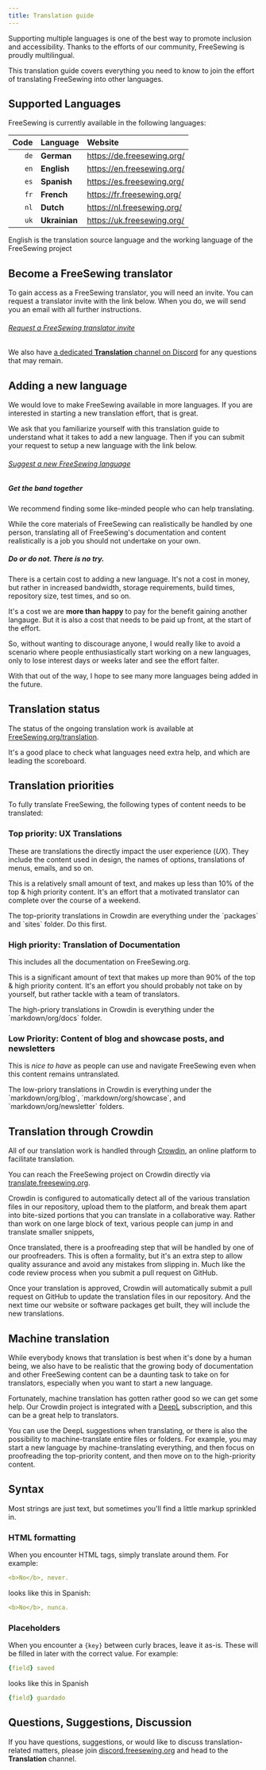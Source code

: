 ```yaml
---
title: Translation guide
---
```


Supporting multiple languages is one of the best way to promote inclusion and
accessibility.  Thanks to the efforts of our community, FreeSewing is proudly
multilingual.

This translation guide covers everything you need to know to join the effort of
translating FreeSewing into other languages.

## Supported Languages

FreeSewing is currently available in the following languages:

| Code | Language       | Website |
| ----:|:-------------- |:------- |
| `de` | **German**     | https://de.freesewing.org/ |
| `en` | **English**    | https://en.freesewing.org/ |
| `es` | **Spanish**    | https://es.freesewing.org/ |
| `fr` | **French**     | https://fr.freesewing.org/ |
| `nl` | **Dutch**      | https://nl.freesewing.org/ |
| `uk` | **Ukrainian**   | https://uk.freesewing.org/ |

<Note compact>
English is the translation source language and the working language of the FreeSewing project
</Note>

## Become a FreeSewing translator

To gain access as a FreeSewing translator, you will need an invite.
You can request a translator invite with the link below.
When you do, we will send you an email with all further instructions.

<Link compact>

###### [Request a FreeSewing translator invite](https://freesewing.org/translation/join)
</Link>

<Tip>

We also have [a dedicated __Translation__ channel on
Discord](https://discord.freesewing.org) for any questions that may remain.
</Tip>

## Adding a new language

We would love to make FreeSewing available in more languages. If you are
interested in starting a new translation effort, that is great.

We ask that you familiarize yourself with this translation guide to understand
what it takes to add a new language. Then if you can submit your request to setup
a new language with the link below.

<Link compact>

###### [Suggest a new FreeSewing language](https://freesewing.org/translation/suggest-language)
</Link>

<Tip>

##### Get the band together

We recommend finding some like-minded people who can help translating.

While the core materials of FreeSewing can realistically be handled by one
person, translating all of FreeSewing's documentation and content realistically
is a job you should not undertake on your own.

</Tip>

<Comment by="joost"           >

##### Do or do not. There is no try.

There is a certain cost to adding a new language.  It's not a cost in money,
but rather in increased bandwidth, storage requirements, build times,
repository size, test times, and so on.

It's a cost we are __more than happy__ to pay for the benefit gaining another
langauge.  But it is also a cost that needs to be paid up front, at the start
of the effort.

So, without wanting to discourage anyone, I would really like to avoid a
scenario where people enthusiastically start working on a new languages, only
to lose interest days or weeks later and see the effort falter.

With that out of the way, I hope to see many more languages being added in the
future.

</Comment>

## Translation status

The status of the ongoing translation work is available at
[FreeSewing.org/translation](https://freesewing.org/translation).

It's a good place to check what languages need extra help, and which are
leading the scoreboard.

## Translation priorities

To fully translate FreeSewing, the following types of content needs to be
translated:

### Top priority: UX Translations
These are translations the directly impact
the user experience (_UX_).  They include the content used in design, the names
of options, translations of menus, emails, and so on.

This is a relatively small amount of text, and makes up less than 10% of the
top & high priority content.  It's an effort that a motivated translator can
complete over the course of a weekend.

<Tip>
The top-priority translations in Crowdin are everything under the `packages`
and `sites` folder. Do this first.
</Tip>

### High priority: Translation of Documentation
This includes all the documentation on FreeSewing.org.

This is a significant amount of text that makes up more than 90% of the top &
high priority content.  It's an effort you should probably not take on by
yourself, but rather tackle with a team of translators.

<Tip>
The high-priory translations in Crowdin is everything under the
`markdown/org/docs` folder.
</Tip>

### Low Priority: Content of blog and showcase posts, and newsletters
This is _nice to have_ as people can use and navigate FreeSewing even when this
content remains untranslated.

<Tip>
The low-priory translations in Crowdin is everything under the
`markdown/org/blog`, `markdown/org/showcase`, and `markdown/org/newsletter` folders.
</Tip>

## Translation through Crowdin

All of our translation work is handled through [Crowdin](https://crowdin.com/), 
an online platform to facilitate translation.

<Tip compact>

You can reach the FreeSewing project on Crowdin directly via
[translate.freesewing.org](https://translate.freesewing.org).
</Tip>

Crowdin is configured to automatically detect all of the various translation
files in our repository, upload them to the platform, and break them apart into
bite-sized portions that you can translate in a collaborative way. 
Rather than work on one large block of text, various people can jump in and
translate smaller snippets,

Once translated, there is a proofreading step that will be handled by one of
our proofreaders. This is often a formality, but it's an extra step to allow
quality assurance and avoid any mistakes from slipping in. Much like the code
review process when you submit a pull request on GitHub.

Once your translation is approved, Crowdin will automatically submit a pull
request on GitHub to update the translation files in our repository. And the
next time our website or software packages get built, they will include the new
translations.

## Machine translation

While everybody knows that translation is best when it's done by a human being, 
we also have to be realistic that the growing body of documentation and other 
FreeSewing content can be a daunting task to take on for translators, especially
when you want to start a new language.

Fortunately, machine translation has gotten rather good so we can get some help.
Our Crowdin project is integrated with a [DeepL](https://www.deepl.com) 
subscription, and this can be a great help to translators.

You can use the DeepL suggestions when translating, or there is also the possibility
to machine-translate entire files or folders. For example, you may start a new 
language by machine-translating everything, and then focus on proofreading the
top-priority content, and then move on to the high-priority content.

## Syntax

Most strings are just text, but sometimes you'll find a little markup sprinkled in.

### HTML formatting

When you encounter HTML tags, simply translate around them. For example:

```yaml
<b>No</b>, never.
```

looks like this in Spanish:

```yaml
<b>No</b>, nunca.
```

### Placeholders

When you encounter a `{key}` between curly braces, leave it as-is.
These will be filled in later with the correct value. For example:

```yaml
{field} saved
```

looks like this in Spanish

```yaml
{field} guardado
```

## Questions, Suggestions, Discussion

If you have questions, suggestions, or would like to discuss
translation-related matters, please join
[discord.freesewing.org](https://discord.freesewing.org/) and head to the
__Translation__ channel.

